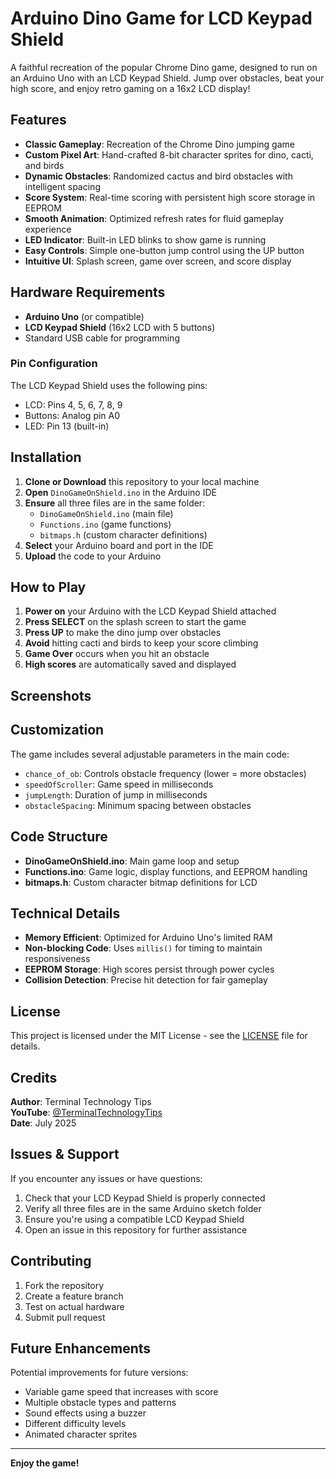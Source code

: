 # Arduino Dino Game for LCD Keypad Shield

A faithful recreation of the popular Chrome Dino game, designed to run on an Arduino Uno with an LCD Keypad Shield. Jump over obstacles, beat your high score, and enjoy retro gaming on a 16x2 LCD display!

## Features

- **Classic Gameplay**: Recreation of the Chrome Dino jumping game
- **Custom Pixel Art**: Hand-crafted 8-bit character sprites for dino, cacti, and birds
- **Dynamic Obstacles**: Randomized cactus and bird obstacles with intelligent spacing
- **Score System**: Real-time scoring with persistent high score storage in EEPROM
- **Smooth Animation**: Optimized refresh rates for fluid gameplay experience
- **LED Indicator**: Built-in LED blinks to show game is running
- **Easy Controls**: Simple one-button jump control using the UP button
- **Intuitive UI**: Splash screen, game over screen, and score display

## Hardware Requirements

- **Arduino Uno** (or compatible)
- **LCD Keypad Shield** (16x2 LCD with 5 buttons)
- Standard USB cable for programming

### Pin Configuration
The LCD Keypad Shield uses the following pins:
- LCD: Pins 4, 5, 6, 7, 8, 9
- Buttons: Analog pin A0
- LED: Pin 13 (built-in)

## Installation

1. **Clone or Download** this repository to your local machine
2. **Open** `DinoGameOnShield.ino` in the Arduino IDE
3. **Ensure** all three files are in the same folder:
   - `DinoGameOnShield.ino` (main file)
   - `Functions.ino` (game functions)
   - `bitmaps.h` (custom character definitions)
4. **Select** your Arduino board and port in the IDE
5. **Upload** the code to your Arduino

## How to Play

1. **Power on** your Arduino with the LCD Keypad Shield attached
2. **Press SELECT** on the splash screen to start the game
3. **Press UP** to make the dino jump over obstacles
4. **Avoid** hitting cacti and birds to keep your score climbing
5. **Game Over** occurs when you hit an obstacle
6. **High scores** are automatically saved and displayed

## Screenshots



## Customization

The game includes several adjustable parameters in the main code:

- `chance_of_ob`: Controls obstacle frequency (lower = more obstacles)
- `speedOfScroller`: Game speed in milliseconds
- `jumpLength`: Duration of jump in milliseconds
- `obstacleSpacing`: Minimum spacing between obstacles

## Code Structure

- **DinoGameOnShield.ino**: Main game loop and setup
- **Functions.ino**: Game logic, display functions, and EEPROM handling  
- **bitmaps.h**: Custom character bitmap definitions for LCD

## Technical Details

- **Memory Efficient**: Optimized for Arduino Uno's limited RAM
- **Non-blocking Code**: Uses `millis()` for timing to maintain responsiveness
- **EEPROM Storage**: High scores persist through power cycles
- **Collision Detection**: Precise hit detection for fair gameplay

## License

This project is licensed under the MIT License - see the [LICENSE](LICENSE) file for details.

## Credits

**Author**: Terminal Technology Tips  
**YouTube**: [@TerminalTechnologyTips](https://youtube.com/@TerminalTechnologyTips)  
**Date**: July 2025

## Issues & Support

If you encounter any issues or have questions:
1. Check that your LCD Keypad Shield is properly connected
2. Verify all three files are in the same Arduino sketch folder
3. Ensure you're using a compatible LCD Keypad Shield
4. Open an issue in this repository for further assistance

## Contributing

1. Fork the repository
2. Create a feature branch
3. Test on actual hardware
4. Submit pull request

## Future Enhancements

Potential improvements for future versions:
- Variable game speed that increases with score
- Multiple obstacle types and patterns
- Sound effects using a buzzer
- Different difficulty levels
- Animated character sprites

---

**Enjoy the game!**
